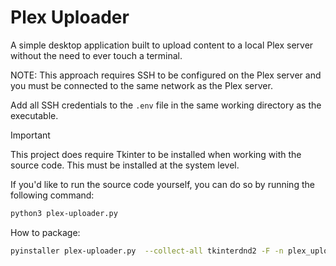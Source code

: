 # Plex Uploader
A simple desktop application built to upload content to a local Plex server without the need to ever touch a terminal.

NOTE: This approach requires SSH to be configured on the Plex server and you must be connected to the same network as the Plex server.

Add all SSH credentials to the `.env` file in the same working directory as the executable.

> [!IMPORTANT]
> This project does require Tkinter to be installed when working with the source code. This must be installed at the system level.

If you'd like to run the source code yourself, you can do so by running the following command:

```bash
python3 plex-uploader.py
```

How to package:
```bash
pyinstaller plex-uploader.py  --collect-all tkinterdnd2 -F -n plex_uploader
```
